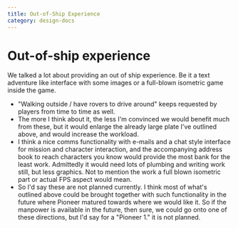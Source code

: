 ```yaml
---
title: Out-of-Ship Experience
category: design-docs
---
```


# **Out-of-ship experience** 

We talked a lot about providing an out of ship experience. Be it a text adventure like interface with some images or a full-blown isometric game inside the game. 

- "Walking outside / have rovers to drive around" keeps requested by players from time to time as well.
- The more I think about it, the less I'm convinced we would benefit much from these, but it would enlarge the already large plate I've outlined above, and would increase the workload. 
- I think a nice comms functionality with e-mails and a chat style interface for mission and character interaction, and the accompanying address book to reach characters you know would provide the most bank for the least work. Admittedly it would need lots of plumbing and writing work still, but less graphics. Not to mention the work a full blown isometric part or actual FPS aspect would mean. 
- So I'd say these are not planned currently. I think most of what's outlined above could be brought together with such functionality in the future where Pioneer matured towards where we would like it. So if the manpower is available in the future, then sure, we could go onto one of these directions, but I'd say for a "Pioneer 1." it is not planned.